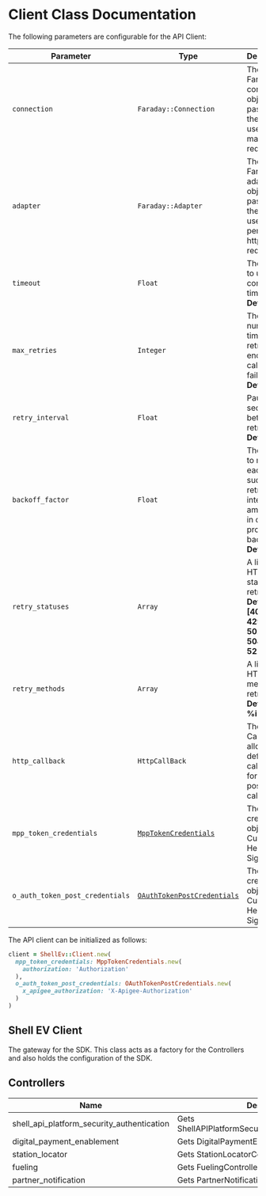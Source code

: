 
# Client Class Documentation

The following parameters are configurable for the API Client:

| Parameter | Type | Description |
|  --- | --- | --- |
| `connection` | `Faraday::Connection` | The Faraday connection object passed by the SDK user for making requests |
| `adapter` | `Faraday::Adapter` | The Faraday adapter object passed by the SDK user for performing http requests |
| `timeout` | `Float` | The value to use for connection timeout. <br> **Default: 60** |
| `max_retries` | `Integer` | The number of times to retry an endpoint call if it fails. <br> **Default: 0** |
| `retry_interval` | `Float` | Pause in seconds between retries. <br> **Default: 1** |
| `backoff_factor` | `Float` | The amount to multiply each successive retry's interval amount by in order to provide backoff. <br> **Default: 2** |
| `retry_statuses` | `Array` | A list of HTTP statuses to retry. <br> **Default: [408, 413, 429, 500, 502, 503, 504, 521, 522, 524]** |
| `retry_methods` | `Array` | A list of HTTP methods to retry. <br> **Default: %i[get put]** |
| `http_callback` | `HttpCallBack` | The Http CallBack allows defining callables for pre and post API calls. |
| `mpp_token_credentials` | [`MppTokenCredentials`]($a/custom-header-signature.md) | The credential object for Custom Header Signature |
| `o_auth_token_post_credentials` | [`OAuthTokenPostCredentials`]($a/custom-header-signature-1.md) | The credential object for Custom Header Signature |

The API client can be initialized as follows:

```ruby
client = ShellEv::Client.new(
  mpp_token_credentials: MppTokenCredentials.new(
    authorization: 'Authorization'
  ),
  o_auth_token_post_credentials: OAuthTokenPostCredentials.new(
    x_apigee_authorization: 'X-Apigee-Authorization'
  )
)
```

## Shell EV Client

The gateway for the SDK. This class acts as a factory for the Controllers and also holds the configuration of the SDK.

## Controllers

| Name | Description |
|  --- | --- |
| shell_api_platform_security_authentication | Gets ShellAPIPlatformSecurityAuthenticationController |
| digital_payment_enablement | Gets DigitalPaymentEnablementController |
| station_locator | Gets StationLocatorController |
| fueling | Gets FuelingController |
| partner_notification | Gets PartnerNotificationController |

